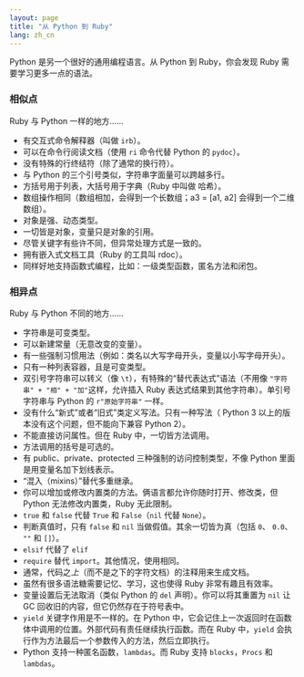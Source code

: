 ```yaml
---
layout: page
title: "从 Python 到 Ruby"
lang: zh_cn
---
```


Python 是另一个很好的通用编程语言。从 Python 到 Ruby，你会发现 Ruby 需要学习更多一点的语法。

### 相似点

Ruby 与 Python 一样的地方……

* 有交互式命令解释器（叫做 `irb`）。
* 可以在命令行阅读文档（使用 `ri` 命令代替 Python 的 `pydoc`）。
* 没有特殊的行终结符（除了通常的换行符）。
* 与 Python 的三个引号类似，字符串字面量可以跨越多行。
* 方括号用于列表，大括号用于字典（Ruby 中叫做 哈希）。
* 数组操作相同（数组相加，会得到一个长数组；a3 = [a1, a2] 会得到一个二维数组）。
* 对象是强、动态类型。
* 一切皆是对象，变量只是对象的引用。
* 尽管关键字有些许不同，但异常处理方式是一致的。
* 拥有嵌入式文档工具（Ruby 的工具叫 rdoc）。
* 同样好地支持函数式编程，比如：一级类型函数，匿名方法和闭包。

### 相异点

Ruby 与 Python 不同的地方……

* 字符串是可变类型。
* 可以新建常量（无意改变的变量）。
* 有一些强制习惯用法（例如：类名以大写字母开头，变量以小写字母开头）。
* 只有一种列表容器，且是可变类型。
* 双引号字符串可以转义（像 `\t`），有特殊的“替代表达式”语法（不用像 `"字符串" + "相" + "加"`这样，允许插入 Ruby 表达式结果到其他字符串）。单引号字符串与 Python 的 `r"原始字符串"` 一样。
* 没有什么“新式”或者“旧式”类定义写法。只有一种写法（ Python 3 以上的版本没有这个问题，但不能向下兼容 Python 2）。
* 不能直接访问属性。但在 Ruby 中，一切皆方法调用。
* 方法调用的括号是可选的。
* 有 public、private、protected 三种强制的访问控制类型，不像 Python 里面是用变量名加下划线表示。
* “混入（mixins）”替代多重继承。
* 你可以增加或修改内置类的方法。俩语言都允许你随时打开、修改类，但 Python 无法修改内置类，Ruby 无此限制。
* `true` 和 `false` 代替 `True` 和 `False`（`nil` 代替 `None`）。
* 判断真值时，只有 `false` 和 `nil` 当做假值。其余一切皆为真（包括 `0`、 `0.0`、 `""` 和 `[]`）。
* `elsif` 代替了 `elif`
* `require` 替代 `import`。其他情况，使用相同。
* 通常，代码之*上*（而不是之下的字符文档）的注释用来生成文档。
* 虽然有很多语法糖需要记忆、学习，这也使得 Ruby 非常有趣且有效率。
* 变量设置后无法取消（类似 Python 的 `del` 声明）。你可以将其重置为 `nil` 让 GC 回收旧的内容，但它仍然存在于符号表中。
* `yield` 关键字作用是不一样的。在 Python 中，它会记住上一次返回时在函数体中调用的位置。外部代码有责任继续执行函数。而在 Ruby 中，`yield` 会执行作为方法最后一个参数传入的方法，然后立即执行。
* Python 支持一种匿名函数，`lambdas`。而 Ruby 支持 `blocks`，`Procs` 和 `lambdas`。
